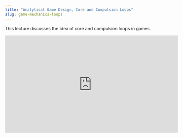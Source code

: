 ```yaml
---
title: "Analytical Game Design, Core and Compulsion Loops"
slug: game-mechanics-loops
---
```


This lecture discusses the idea of core and compulsion loops in games.

<iframe width="560" height="315" src="https://www.youtube.com/embed/9SLxpCVnrFI" frameborder="0" allowfullscreen></iframe>
